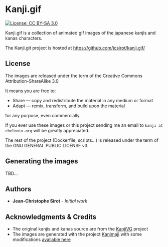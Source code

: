 # Kanji.gif

[![License: CC BY-SA 3.0](https://img.shields.io/badge/License-CC%20BY--SA%203.0-lightgrey.svg)](https://creativecommons.org/licenses/by-sa/3.0/)

Kanji.gif is a collection of animated gif images of the japanese kanjis and kanas characters.

The Kanji.git project is hosted at https://github.com/jcsirot/kanji.gif/

## License

The images are released under the term of the Creative Commons Attribution-ShareAlike 3.0

It means you are free to:

- Share — copy and redistribute the material in any medium or format
- Adapt — remix, transform, and build upon the material

for any purpose, even commercially.

If you ever use these images or this project sending me an email to `kanji at chelonix.org` will be greatly appreciated.

The rest of the project (Dockerfile, scripts...) is released under the term of the GNU GENERAL PUBLIC LICENSE v3.

## Generating the images

TBD...

## Authors

* **Jean-Christophe Sirot** - *Initial work*

## Acknowledgments & Credits

* The original kanjis and kanas source are from the [KanjiVG](https://kanjivg.tagaini.net/) project
* The images are generated with the project [Kanimaji](https://maurimo.github.io/kanimaji/index.html) with some modifications [available here](https://github.com/jcsirot/kanimaji)
